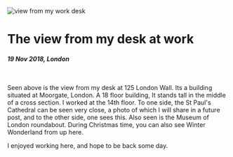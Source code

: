 <img class='img img--left img--grow' src='/posts/photos/125-london-wall.jpg' alt='view from my work desk' title='view from my work desk' />

# The view from my desk at work

#### _19 Nov 2018, London_

&nbsp;

Seen above is the view from my desk at 125 London Wall. Its a building situated
at Moorgate, London. A 18 floor building, It stands tall in the middle of a
cross section. I worked at the 14th floor. To one side, the St Paul's Cathedral
can be seen very close, a photo of which I will share in a future post, and to
the other side, one sees this. Also seen is the Museum of London roundabout.
During Christmas time, you can also see Winter Wonderland from up here.

I enjoyed working here, and hope to be back some day.

&nbsp;
